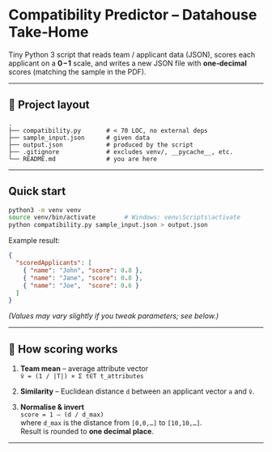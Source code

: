 # Compatibility Predictor – Datahouse Take‑Home

Tiny Python 3 script that reads team / applicant data (JSON), scores each applicant on a **0 – 1** scale, and writes a new JSON file with **one‑decimal** scores (matching the sample in the PDF).

---

## 📂 Project layout

```text
.
├── compatibility.py       # < 70 LOC, no external deps
├── sample_input.json      # given data
├── output.json            # produced by the script
├── .gitignore             # excludes venv/, __pycache__, etc.
└── README.md              # you are here
```

---

## Quick start
```bash
python3 -m venv venv
source venv/bin/activate        # Windows: venv\Scripts\activate
python compatibility.py sample_input.json > output.json
```

Example result:

```json
{
  "scoredApplicants": [
    { "name": "John", "score": 0.8 },
    { "name": "Jane", "score": 0.8 },
    { "name": "Joe",  "score": 0.6 }
  ]
}
```

*(Values may vary slightly if you tweak parameters; see below.)*

---

## 🧮 How scoring works

1. **Team mean** – average attribute vector  
   `v̄ = (1 / |T|) × Σ t∈T t_attributes`

2. **Similarity** – Euclidean distance `d` between an applicant vector `a` and `v̄`.

3. **Normalise & invert**  
   `score = 1 – (d / d_max)`  
   where `d_max` is the distance from `[0,0,…]` to `[10,10,…]`.  
   Result is rounded to **one decimal place**.
 
 ---

